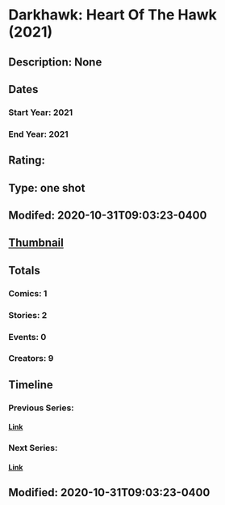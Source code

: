# Darkhawk: Heart Of The Hawk (2021)
## Description: None
## Dates
### Start Year: 2021
### End Year: 2021
## Rating: 
## Type: one shot
## Modifed: 2020-10-31T09:03:23-0400
## [Thumbnail](http://i.annihil.us/u/prod/marvel/i/mg/b/40/image_not_available.jpg)
## Totals
### Comics: 1
### Stories: 2
### Events: 0
### Creators: 9
## Timeline
### Previous Series: 
#### [Link]()
### Next Series: 
#### [Link]()
## Modified: 2020-10-31T09:03:23-0400